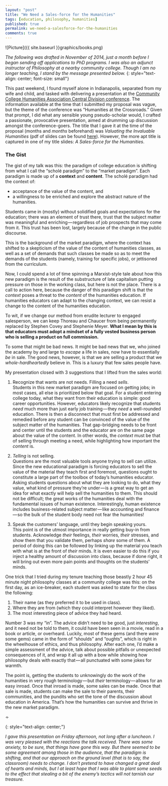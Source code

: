 ```yaml
---
layout: "post"
title: "We Need a Sales-force for the Humanities"
tags: [education, philosophy, humanities]
published: true
permalink: we-need-a-salesforce-for-the-humanities
comments: true
---
```


![Picture]({{ site.baseurl }}graphics/books.png)

*The following was drafted in November of 2014, just a month before I began sending off applications to PhD programs. I was also an adjunct instructor of Philosophy at a nearby community college. Though I am no longer teaching, I stand by the message presented below.*
{: style="text-align: center; font-size: small"}

This past weekend, I found myself alone in Indianapolis, separated from my wife and child, and tasked with delivering a presentation at the [Community College Humanities Association Central Division conference](http://www.ccha-assoc.org/central.html). The information available at the time that I submitted my proposal was vague, but the theme of the conference was “Humanities at the Crossroads.” Given that prompt, I did what any sensible young pseudo-scholar would, I crafted a passionate, provocative presentation, aimed at drumming up discussion amongst the conference-goers. The title that I gave it at the time of the proposal (months and *months* beforehand) was *Valuating the Invaluable Humanities* (pdf of slides can be found [here](https://www.scribd.com/fullscreen/272029335?access*key=key-kCuyScCKEbtzfPO0yWcI&allow*share=false&escape=false&show*recommendations=false&view*mode=scroll)). However, the more apt title is captured in one of my title slides: *A Sales-force for the Humanities*.  

<!--more-->

### The Gist

The gist of my talk was this: the paradigm of college education is shifting from what I call the “scholé paradigm” to the “market paradigm”. Each paradigm is made up of a **context** and **content**. The scholé paradigm had the context of:  


  * acceptance of the value of the content, and
  * a willingness to be enriched and explore the abstract nature of the humanities.


Students came in (mostly) without solidified goals and expectations for the education; there was an element of trust there, trust that the subject matter was meaningful and enriching — regardless of job prospects that may come from it. This trust has been lost, largely because of the change in the public discourse.   

This is the background of the market paradigm, where the context has shifted to a skepticism of the value of the content of humanities classes, as well as a set of demands that such classes be made so as to meet the demands of the students (namely, training for specific jobs), or jettisoned from the curriculum.  

Now, I could spend a lot of time spinning a Marxist-style tale about how this new paradigm is the result of the substructure of late capitalism putting pressure on those in the working class, but here is not the place. There is a call to action here, because the danger of this paradigm shift is that the *context* poses a threat to the *content* of the humanities education. If humanities educators can adapt to the changing context, we can resist a change to the content of the humanities education.  

To wit, if we change our method from erudite lecturer to engaged salesperson, we can keep Thoreau and Chaucer from being permanently replaced by Stephen Covey and Stephenie Meyer. **What I mean by this is that educators must adopt a mindset of a fully vested business person who is selling a product on full commission.**  

To some that might be bad news. It might be bad news that we, who joined the academy by and large to *escape* a life in sales, now have to essentially *be* in sale. The good news, however, is that we are selling a product that we *whole-hardheartedly* believe in. This is a luxury that few sales people have.  

My presentation closed with 3 suggestions that I lifted from the sales world:  

1. Recognize that wants are not needs. Filling a need *sells*.  
Students in this new market paradigm are focused on getting jobs; in most cases, all else is prioritized below that goal. For a student entering college today, what they want from their education is simple: good career opportunities. However, educators likely recognize that students *need* much more than just early job training — they *need* a well-rounded education. There is then a disconnect that must first be addressed and remedied before any student can be convinced of the value of the subject matter of the humanities. That gap-bridging needs to be front and center until the students and the educator are on the same page about the value of the content. In other words, the *context* must be that of selling through meeting a need, while highlighting how important the *content* is.  

2. *Telling* is not selling.  
   Questions are the most valuable tools anyone trying to sell can utilize. Since the new educational paradigm is forcing educators to sell the value of the material they teach first and foremost, questions ought to constitute a large part of the toolbox of today’s humanities educator. Asking students questions about what they are looking to do, what they value, what kind of pressure they’re under — is a great way to get an idea for what exactly will help sell the humanities to them. This should not be difficult; the great works of the humanities deal with the fundamental issues of human existence. Interestingly, human existence includes business-related subject matter — like accounting and finance — so the bulk of the student body need not fear the humanities!  

3. Speak the customers’ language, until they begin speaking yours.  
   This point is of the utmost importance in really getting buy-in from students. Acknowledge *their* feelings, *their* worries, *their* stresses, and show them that you validate them, perhaps *share* some of them. A period of doing this can be followed by linking up the material you teach with what is at the front of *their* minds. It is even easier to do this if you inject a healthy amount of discussion into class, because if done right, it will bring out even more pain points and thoughts on the students’ minds.  

One trick that I tried during my tenure teaching those beastly 2 hour 45 minute night philosophy classes at a community college was this: on the first day, as an ice-breaker, each student was asked to state for the class the following:  


  1. Their name (as they preferred it to be used in class).
  2. Where they are from (which they could interpret however they liked).
  3. The most interesting piece of advice they had heard.


Number 3 was my “in”. The advice didn’t need to be good, just *interesting*, and it need not be told to them, it could have been seen in a movie, read in a book or article, or overheard. Luckily, most of these gems (and there *were* some gems) came in the form of “shoulds” and “oughts”, which is right in the wheelhouse of ethics, and thus philosophy. After each one, I’d make a simple assessment of the advice, talk about possible pitfalls or unexpected consequences of it, and wrap it all up with a bow while showing how philosophy deals with exactly that — all punctuated with some jokes for warmth.  

The point is, getting the students to unknowingly do the work of the humanities in very rough terminology — but *their* terminology — allows for an easy inroad. Once that inroad is made, some sales can be made. Once that sale is made, students can make the sale to their parents, their communities, and the pundits who set the tone of the discussion about education in America. That’s how the humanities can survive and thrive in the new market paradigm.


<p>&homtht;</p>
{: style="text-align: center;"}

*I gave this presentation on Friday afternoon, not long after a luncheon. I was very pleased with the reactions the talk received. There was some anxiety, to be sure, that things have gone this way. But there seemed to be some agreement among those in the audience, that the paradigm is shifting, and that our approach on the ground level (that is to say, the classroom) needs to change. I don’t pretend to have changed a great deal of hearts and minds, but I at least hope that I was able to plant some seeds to the effect that stealing a bit of the enemy’s tactics will not tarnish our treasure.*  
